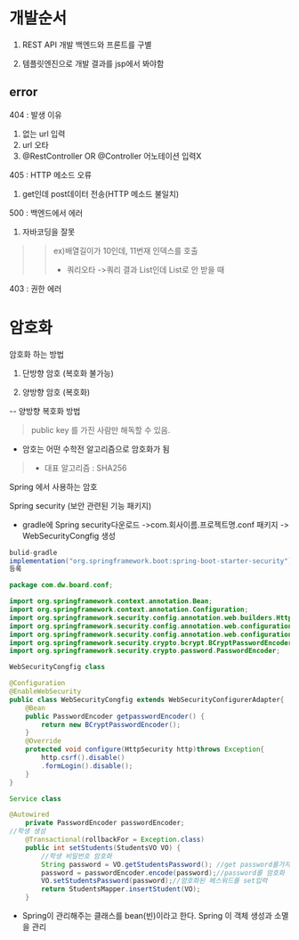 # 개발순서
1. REST API 개발 백엔드와 프론트를 구별
>
2. 템플릿엔진으로 개발 결과를 jsp에서 봐야함

## error
404 : 발생 이유
1. 없는 url 입력
2. url 오타
3. @RestController OR @Controller 어노테이션 입력X

405 : HTTP 메소드 오류
1. get인데 post데이터 전송(HTTP 메소드 불일치)

500 : 백엔드에서 에러
1. 자바코딩을 잘못
>>ex)배열길이가 10인데, 11번재 인덱스를 호출
>>+ 쿼리오타 ->쿼리 결과 List인데 List로 안 받을 때

403 : 권한 에러 

# 암호화
암호화 하는 방법
1. 단방향 암호 (복호화 불가능)

2. 양방향 암호 (복호화)

-- 양방향 복호화 방법
> public key 를 가진 사람만 해독할 수 있음.

+ 암호는 어떤 수학전 알고리즘으로 암호화가 됨 
>+ 대표 알고리즘 : SHA256 

Spring 에서 사용하는 암호

Spring security (보안 관련된 기능 패키지)
+ gradle에 Spring security다운로드 ->com.회사이름.프로젝트명.conf 패키지 -> WebSecurityCongfig 생성
~~~java
bulid-gradle
implementation("org.springframework.boot:spring-boot-starter-security")
등록

package com.dw.board.conf;

import org.springframework.context.annotation.Bean;
import org.springframework.context.annotation.Configuration;
import org.springframework.security.config.annotation.web.builders.HttpSecurity;
import org.springframework.security.config.annotation.web.configuration.EnableWebSecurity;
import org.springframework.security.config.annotation.web.configuration.WebSecurityConfigurerAdapter;
import org.springframework.security.crypto.bcrypt.BCryptPasswordEncoder;
import org.springframework.security.crypto.password.PasswordEncoder;

WebSecurityCongfig class

@Configuration
@EnableWebSecurity
public class WebSecurityCongfig extends WebSecurityConfigurerAdapter{
	@Bean
	public PasswordEncoder getpasswordEncoder() {
		return new BCryptPasswordEncoder();
	}
	@Override
	protected void configure(HttpSecurity http)throws Exception{
		http.csrf().disable()
		.formLogin().disable();
	}
}

Service class

@Autowired
	private PasswordEncoder passwordEncoder;
//학생 생성
	@Transactional(rollbackFor = Exception.class) 
	public int setStudents(StudentsVO VO) {
		//학생 비밀번호 암호화
		String password = VO.getStudentsPassword(); //get password를가져와
		password = passwordEncoder.encode(password);//password를 암호화
		VO.setStudentsPassword(password);//암호화된 페스워드를 set입력
		return StudentsMapper.insertStudent(VO);
	}
~~~

+ Spring이 관리해주는 클래스를 bean(빈)이라고 한다.  Spring 이 객체 생성과 소멸을 관리


